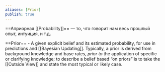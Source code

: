 ```yaml
---
aliases: [Prior]
publish: true
---
```



==Априорная [[Probability]]== — то, что говорит нам весь прошлый опыт,
интуиция, и т.д.

==Prior== - A given explicit belief and its estimated probability, for use in predictions and [[Bayesian Updating]]. Typically, a prior is derived from background knowledge and base rates, _prior to_ the application of specific or clarifying knowledge; to describe a belief based “on priors” is to take the [[Outside View]] and state the most typical or likely case.